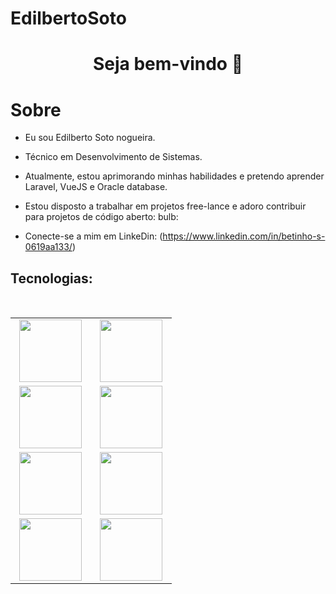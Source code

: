 # EdilbertoSoto

<h1 align = "center"> Seja bem-vindo 👋 </h1>

<h1>Sobre</h1>

* Eu sou Edilberto Soto nogueira.

* Técnico em Desenvolvimento de Sistemas.

* Atualmente, estou aprimorando minhas habilidades e pretendo aprender Laravel, VueJS e Oracle database.

* Estou disposto a trabalhar em projetos free-lance e adoro contribuir para projetos de código aberto: bulb:

* Conecte-se a mim em LinkeDin: (https://www.linkedin.com/in/betinho-s-0619aa133/)


## Tecnologias:

<br>
<table>
<tbody>
 <tr>
<td align = "center" width = "45%">
<span><b><center></center></b> </span> 
<img height = 100px src = "https://cdn.pixabay.com/photo/2017/08/05/11/16/logo-2582748_1280.png"> 
</td>

<td align = "center" width = "45%">
<span><b><center></center></b> </span> 
<img height = 100px src = "https://cdn.pixabay.com/photo/2017/08/05/11/16/logo-2582747_640.png"> 
</td>
</tr>

<tr>
<td align = "center" width = "45%">
<span><b><center></center></b> </span> 
<img height = 100px src = "https://upload.wikimedia.org/wikipedia/commons/thumb/9/99/Unofficial_JavaScript_logo_2.svg/1024px-Unofficial_JavaScript_logo_2.svg.png"> 
</td>

<td align = "center" width = "45%">
<span><b><center></center></b> </span> 
<img height = 100px src = "https://git-scm.com/images/logos/downloads/Git-Logo-2Color.png"> 
</td>
</tr>

<tr>
<td align = "center" width = "45%">
<span><b><center></center></b> </span> 
<img height = 100px src = "https://cdn4.iconfinder.com/data/icons/logos-and-brands/512/256_Php_logo-512.png"> 
</td>

<td align = "center" width = "45%">
<span><b><center></center></b> </span> 
<img height = 100px src = "https://secureservercdn.net/198.71.233.107/25l.a4e.myftpupload.com/wp-content/uploads/2020/06/6038586442907648-720x340.png"> 
</td>
</tr>

<tr>
<td align = "center" width = "45%">
<span><b><center></center></b> </span> 
<img height = 100px src = "https://getbootstrap.com/docs/5.0/assets/brand/bootstrap-social-logo.png"> 
</td>

<td align = "center" width = "45%">
<span><b><center></center></b> </span> 
<img height = 100px src = "https://i0.wp.com/www.complexsql.com/wp-content/uploads/2017/01/sql-logo.jpg?ssl=1"> 
</td>
</tr>

</tbody>
</table>
